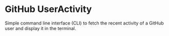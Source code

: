 
# GitHub UserActivity


Simple command line interface (CLI) to fetch the recent activity of a GitHub user and display it in the terminal. 

